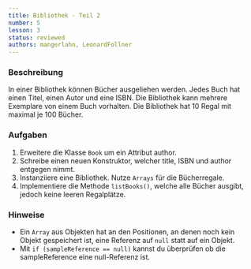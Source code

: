 ```yaml
---
title: Bibliothek - Teil 2
number: 5
lesson: 3
status: reviewed
authors: mangerlahn, LeonardFollner
---
```


### Beschreibung
In einer Bibliothek können Bücher ausgeliehen werden. Jedes Buch hat einen Titel, einen Autor und eine ISBN. Die Bibliothek kann mehrere Exemplare von einem Buch vorhalten. Die Bibliothek hat 10 Regal mit maximal je 100 Bücher.

### Aufgaben
1. Erweitere die Klasse `Book` um ein Attribut author.
2. Schreibe einen neuen Konstruktor, welcher title, ISBN und author entgegen nimmt.
3. Instanziiere eine Bibliothek. Nutze `Arrays` für die Bücherregale.
4. Implementiere die Methode `listBooks()`, welche alle Bücher ausgibt, jedoch keine leeren Regalplätze.

### Hinweise
- Ein `Array` aus Objekten hat an den Positionen, an denen noch kein Objekt gespeichert ist, eine Referenz auf `null` statt auf ein Objekt.
- Mit `if (sampleReference == null)` kannst du überprüfen ob die sampleReference eine null-Referenz ist.